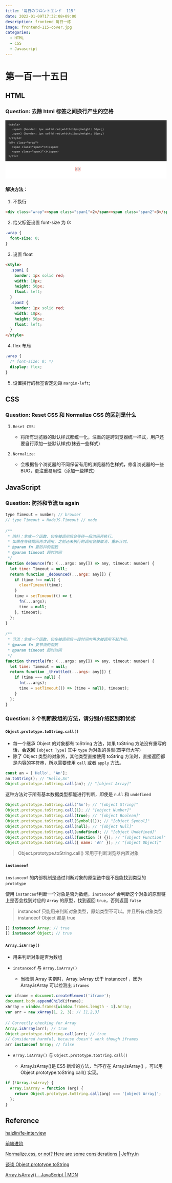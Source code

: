 ```yaml
---
title: '毎日のフロントエンド  115'
date: 2022-01-09T17:32:08+09:00
description: frontend 每日一练
image: frontend-115-cover.jpg
categories:
  - HTML
  - CSS
  - Javascript
---
```


# 第一百一十五日

## HTML

### **Question:** 去除 html 标签之间换行产生的空格

![](html-whitespace.png)

#### 解决方法：

1. 不换行

```html
<div class="wrap"><span class="span1">2</span><span class="span2">3</span></div>
```

2. 给父标签设置 font-size 为 0:

```css
.wrap {
  font-size: 0;
}
```

3. 设置 float

```html
<style>
  .span1 {
    border: 1px solid red;
    width: 10px;
    height: 50px;
    float: left;
  }
  .span2 {
    border: 1px solid red;
    width: 10px;
    height: 50px;
    float: left;
  }
</style>
```

4. flex 布局

```css
.wrap {
  /* font-size: 0; */
  display: flex;
}
```

5. 设置换行的标签否定边距 `margin-left`;

## CSS

### **Question:** Reset CSS 和 Normalize CSS 的区别是什么

1. `Reset CSS`:

   - 将所有浏览器的默认样式都统一化，注重的是跨浏览器统一样式，用户还要自行添加一些默认样式(抹去一些样式)

2. `Normalize`:
   - 会根据各个浏览器的不同保留有用的浏览器特色样式，修复浏览器的一些 BUG，更注重易用性（添加一些样式）

## JavaScript

### **Question:** 防抖和节流 ts again

```js
type Timeout = number; // browser
// type Timeout = NodeJS.Timeout // node

/**
 * 防抖：生成一个函数，它在被调用后会等待一段时间再执行。
 * 如果在等待期间再次调用，之前还未执行的调用会被取消，重新计时。
 * @param fn 要防抖的函数
 * @param timeout 超时时间
 */
function debounce(fn: (...args: any[]) => any, timeout: number) {
  let time: Timeout = null;
  return function _debounced(...args: any[]) {
    if (time !== null) {
      clearTimeout(time);
    }
    time = setTimeout(() => {
      fn(...args);
      time = null;
    }, timeout);
  };
}

/**
 * 节流：生成一个函数，它在被调用后一段时间内再次被调用不起作用。
 * @param fn 要节流的函数
 * @param timeout 超时时间
 */
function throttle(fn: (...args: any[]) => any, timeout: number) {
  let time: Timeout = null;
  return function _throttled(...args: any[]) {
    if (time === null) {
      fn(...args);
      time = setTimeout(() => (time = null), timeout);
    }
  };
}
```

### **Question:** 3 个判断数组的方法，请分别介绍区别和优劣

#### `Object.prototype.toString.call()`

- 每一个继承 Object 的对象都有 toString 方法，如果 toString 方法没有重写的话，会返回 `[object Type]` 其中 `type` 为对象的类型(首字母大写)
- 除了 Object 类型的对象外，其他类型直接使用 toString 方法时，直接返回都是内容的字符串，所以需要使用 `call` 或者 `apply` 方法。

```js
const an = ['Hello', 'An'];
an.toString(); // "Hello,An"
Object.prototype.toString.call(an); // "[object Array]"
```

这种方法对于所有基本数据类型都能进行判断，即使是 `null` 和 `undefined`

```js
Object.prototype.toString.call('An'); // "[object String]"
Object.prototype.toString.call(1); // "[object Number]"
Object.prototype.toString.call(true); // "[object Boolean]"
Object.prototype.toString.call(Symbol(1)); // "[object Symbol]"
Object.prototype.toString.call(null); // "[object Null]"
Object.prototype.toString.call(undefined); // "[object Undefined]"
Object.prototype.toString.call(function () {}); // "[object Function]"
Object.prototype.toString.call({ name: 'An' }); // "[object Object]"
```

> Object.prototype.toString.call() 常用于判断浏览器内置对象

#### `instanceof`

`instanceof` 的内部机制是通过判断对象的原型链中是不是能找到类型的 `prototype`

使用 `instanceof`判断一个对象是否为数组，`instanceof` 会判断这个对象的原型链上是否会找到对应的 `Array` 的原型，找到返回 `true`，否则返回 `false`

> instanceof 只能用来判断对象类型，原始类型不可以。并且所有对象类型 instanceof Object 都是 true

```js
[] instanceof Array; // true
[] instanceof Object; // true
```

#### `Array.isArray()`

- 用来判断对象是否为数组

- `instanceof` 与 `Array.isArray()`

  - 当检测 Array 实例时，Array.isArray 优于 instanceof ，因为 Array.isArray 可以检测出 `iframes`

```js
var iframe = document.createElement('iframe');
document.body.appendChild(iframe);
xArray = window.frames[window.frames.length - 1].Array;
var arr = new xArray(1, 2, 3); // [1,2,3]

// Correctly checking for Array
Array.isArray(arr); // true
Object.prototype.toString.call(arr); // true
// Considered harmful, because doesn't work though iframes
arr instanceof Array; // false
```

- `Array.isArray()` 与 `Object.prototype.toString.call()`

  - Array.isArray()是 ES5 新增的方法，当不存在 Array.isArray() ，可以用 Object.prototype.toString.call() 实现。

```js
if (!Array.isArray) {
  Array.isArray = function (arg) {
    return Object.prototype.toString.call(arg) === '[object Array]';
  };
}
```

## Reference

[haizlin/fe-interview](https://github.com/haizlin/fe-interview)

[前端进阶](https://muyiy.cn/)

[Normalize.css, or not? Here are some considerations | Jeffry.in](https://jeffry.in/normalize-css-or-not/)

[谈谈 Object.prototype.toString](https://juejin.cn/post/6844903477940846600)

[Array.isArray() - JavaScript | MDN](https://developer.mozilla.org/zh-CN/docs/Web/JavaScript/Reference/Global_Objects/Array/isArray#instanceof_%E5%92%8C_isarray)
